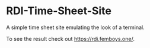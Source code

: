 # RDI-Time-Sheet-Site
A simple time sheet site emulating the look of a terminal.

To see the result check out https://rdi.femboys.one/.
